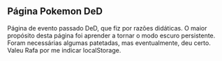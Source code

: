 ## Página Pokemon DeD

Página de evento passado DeD, que fiz por razões didáticas. O maior propósito desta página foi aprender a tornar o modo escuro persistente. Foram necessárias algumas patetadas, mas eventualmente, deu certo. Valeu Rafa por me indicar localStorage.
